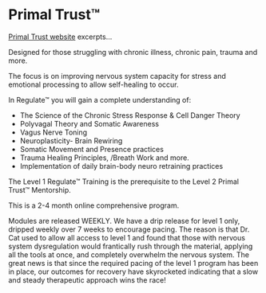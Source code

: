 [//]: # (source: https://www.primaltrust.org)
[//]: # (tags: neuroplasticity treatments brands)

# Primal Trust™

[Primal Trust website](https://www.primaltrust.org/regulate-level-1/) excerpts…

Designed for those struggling with chronic illness, chronic pain, trauma and more.

The focus is on improving nervous system capacity for stress and emotional processing to allow self-healing to occur.

In Regulate™ you will gain a complete understanding of:

* The Science of the Chronic Stress Response & Cell Danger Theory
* Polyvagal Theory and Somatic Awareness
* Vagus Nerve Toning
* Neuroplasticity- Brain Rewiring
* Somatic Movement and Presence practices
* Trauma Healing Principles, /Breath Work and more.
* Implementation of daily brain-body neuro retraining practices

The Level 1 Regulate™ Training is the prerequisite to the Level 2 Primal Trust™ Mentorship.

This is a 2-4 month online comprehensive program.

Modules are released WEEKLY.  We have a drip release for level 1 only, dripped weekly over 7 weeks to encourage pacing.  The reason is that Dr. Cat used to allow all access to level 1 and found that those with nervous system dysregulation would frantically rush through the material, applying all the tools at once, and completely overwhelm the nervous system.  The great news is that since the required pacing of the level 1 program has been in place, our outcomes for recovery have skyrocketed indicating that a slow and steady therapeutic approach wins the race!
